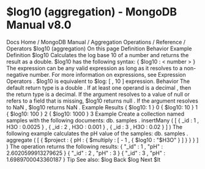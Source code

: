 # $log10 (aggregation) - MongoDB Manual v8.0


Docs Home / MongoDB Manual / Aggregation Operations / Reference / Operators $log10 (aggregation) On this page Definition Behavior Example Definition $log10 Calculates the log base 10 of a number and returns the result as a
double. $log10 has the following syntax: { $log10 : < number > } The <number> expression can be any valid expression as long as it resolves to a non-negative
number. For more information on expressions, see Expression Operators . $log10 is equivalent to $log: [ <number>, 10 ] expression. Behavior The default return type is a double . If at least
one operand is a decimal , then the return
type is a decimal. If the argument resolves to a value of null or refers to a field that is
missing, $log10 returns null . If the argument resolves to NaN , $log10 returns NaN . Example Results { $log10: 1 } 0 { $log10: 10 } 1 { $log10: 100 } 2 { $log10: 1000 } 3 Example Create a collection named samples with the following documents: db. samples . insertMany ( [ { _id : 1 , H3O : 0.0025 } , { _id : 2 , H3O : 0.001 } , { _id : 3 , H3O : 0.02 } ] ) The following example calculates the pH value of the samples: db. samples . aggregate ( [ { $project : { pH : { $multiply : [ - 1 , { $log10 : "$H3O" } ] } } } ] ) The operation returns the following results: { "_id" : 1 , "pH" : 2.6020599913279625 } { "_id" : 2 , "pH" : 3 } { "_id" : 3 , "pH" : 1.6989700043360187 } Tip See also: $log Back $log Next $lt
